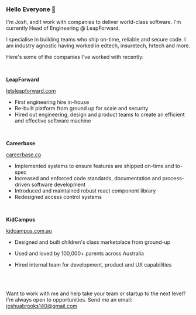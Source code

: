 ### Hello Everyone 👋

I'm Josh, and I work with companies to deliver world-class software. I'm currently Head of Engineering @ LeapForward.

I specialise in building teams who ship on-time, reliable and secure code. I am industry agnostic having worked in edtech, insuretech, hrtech and more.

Here's some of the companies I've worked with recently:

<br>

**LeapForward**

[letsleapforward.com
](https://letsleapforward.com
)
- First engineering hire in-house
- Re-built platform from ground up for scale and security
- Hired out engineering, design and product teams to create an efficient and effective software machine


<br>

**Careerbase**

[careerbase.co
](https://careerbase.co
)
- Implemented systems to ensure features are shipped on-time and to-spec
- Increased and enforced code standards, documentation and process-driven software development
- Introduced and maintained robust react component library
- Redesigned access control systems

<br>

**KidCampus**

[kidcampus.com.au
](https://kidcampus.com.au
)
- Designed and built children's class marketplace from ground-up
- Used and loved by 100,000+ parents across Australia
- Hired internal team for development, product and UX capabilities

  <br><br>

Want to work with me and help take your team or startup to the next level? I'm always open to opportunities. Send me an email: joshuabrooks140@gmail.com
